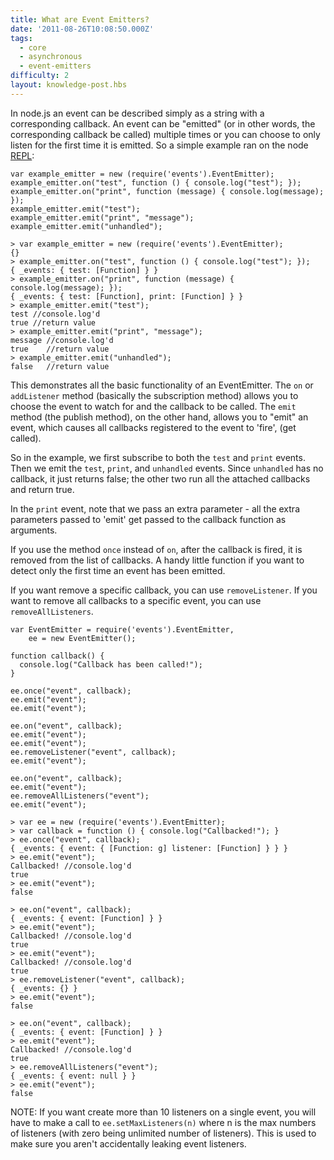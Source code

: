 ```yaml
---
title: What are Event Emitters?
date: '2011-08-26T10:08:50.000Z'
tags:
  - core
  - asynchronous
  - event-emitters
difficulty: 2
layout: knowledge-post.hbs
---
```



In node.js an event can be described simply as a string with a corresponding callback. An event can be "emitted" (or in other words, the corresponding callback be called) multiple times or you can choose to only listen for the first time it is emitted. So a simple example ran on the node [REPL](/ru/knowledge/REPL/how-to-use-nodejs-repl):

    var example_emitter = new (require('events').EventEmitter);
    example_emitter.on("test", function () { console.log("test"); });
    example_emitter.on("print", function (message) { console.log(message); });
    example_emitter.emit("test");
    example_emitter.emit("print", "message");
    example_emitter.emit("unhandled");

    > var example_emitter = new (require('events').EventEmitter);
    {}
    > example_emitter.on("test", function () { console.log("test"); });
    { _events: { test: [Function] } }
    > example_emitter.on("print", function (message) { console.log(message); });
    { _events: { test: [Function], print: [Function] } }
    > example_emitter.emit("test");
    test //console.log'd
    true //return value
    > example_emitter.emit("print", "message");
    message //console.log'd
    true    //return value
    > example_emitter.emit("unhandled");
    false   //return value

This demonstrates all the basic functionality of an EventEmitter. The `on` or `addListener` method (basically the subscription method) allows you to choose the event to watch for and the callback to be called. The `emit` method (the publish method), on the other hand, allows you to "emit" an event, which causes all callbacks registered to the event to 'fire', (get called).

So in the example, we first subscribe to both the `test` and `print` events. Then we emit the `test`, `print`, and `unhandled` events. Since `unhandled` has no callback, it just returns false; the other two run all the attached callbacks and return true.

In the `print` event, note that we pass an extra parameter - all the extra parameters passed to 'emit' get passed to the callback function as arguments.

If you use the method `once` instead of `on`, after the callback is fired, it is removed from the list of callbacks. A handy little function if you want to detect only the first time an event has been emitted.

If you want remove a specific callback, you can use `removeListener`. If you want to remove all callbacks to a specific event, you can use `removeAllListeners`.

    var EventEmitter = require('events').EventEmitter,
        ee = new EventEmitter();

    function callback() {
      console.log("Callback has been called!");
    }

    ee.once("event", callback);
    ee.emit("event");
    ee.emit("event");

    ee.on("event", callback);
    ee.emit("event");
    ee.emit("event");
    ee.removeListener("event", callback);
    ee.emit("event");

    ee.on("event", callback);
    ee.emit("event");
    ee.removeAllListeners("event");
    ee.emit("event");

    > var ee = new (require('events').EventEmitter);
    > var callback = function () { console.log("Callbacked!"); }
    > ee.once("event", callback);
    { _events: { event: { [Function: g] listener: [Function] } } }
    > ee.emit("event");
    Callbacked! //console.log'd
    true
    > ee.emit("event");
    false

    > ee.on("event", callback);
    { _events: { event: [Function] } }
    > ee.emit("event");
    Callbacked! //console.log'd
    true
    > ee.emit("event");
    Callbacked! //console.log'd
    true
    > ee.removeListener("event", callback);
    { _events: {} }
    > ee.emit("event");
    false

    > ee.on("event", callback);
    { _events: { event: [Function] } }
    > ee.emit("event");
    Callbacked! //console.log'd
    true
    > ee.removeAllListeners("event");
    { _events: { event: null } }
    > ee.emit("event");
    false

NOTE: If you want create more than 10 listeners on a single event, you will have to make a call to `ee.setMaxListeners(n)` where n is the max numbers of listeners (with zero being unlimited number of listeners). This is used to make sure you aren't accidentally leaking event listeners.

